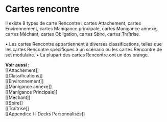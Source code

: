 # Cartes rencontre
Il existe 8 types de carte Rencontre :
cartes Attachement, cartes Environnement, cartes Manigance principale, cartes Manigance annexe, cartes Méchant, cartes Obligation, cartes Sbire, cartes Traîtrise.

• Les cartes Rencontre appartiennent à diverses classifications, telles que les cartes Rencontre spécifiques à un scénario ou les cartes Rencontre de set modulaire.
• La plupart des cartes Rencontre ont un dos orange.

**Voir aussi :**  
[[Attachement]]  
[[Classifications]]  
[[Environnement]]  
[[Manigance annexe]]  
[[Manigance Principale]]  
[[Méchant]]  
[[Sbire]]  
[[Traîtrise]]  
[[Appendice I : Decks Personnalisés]]